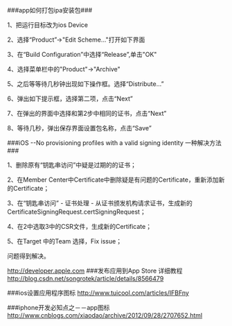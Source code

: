 ###app如何打包ipa安装包###

1、把运行目标改为ios Device

2、选择“Product”->"Edit Scheme..."打开如下界面

3、在“Build Configuration”中选择“Release”,单击"OK"

4、选择菜单栏中的"Product"->"Archive"

5、之后等等待几秒钟出现如下操作框。选择“Distribute...”

6、弹出如下提示框，选择第二项，点击“Next”

7、在弹出的界面中选择和第2步中相同的证书，点击“Next”

8、等待几秒，弹出保存界面设置包名称，点击“Save”




###iOS --﻿No provisioning profiles with a valid signing identity 一种解决方法###

1、删除原有“钥匙串访问”中疑是过期的的证书；

2、在Member Center中Certificate中删除疑是有问题的Certificate，重新添加新的Certificate；

3、在“钥匙串访问” - 证书处理 - 从证书颁发机构请求证书，生成新的CertificateSigningRequest.certSigningRequest；

4、在2中选取3中的CSR文件，生成新的Certificate；

5、在Target 中的Team 选择，Fix issue；

问题得到解决。

http://developer.apple.com
###发布应用到App Store 详细教程
http://blog.csdn.net/songrotek/article/details/8566479


###ios设置应用程序图标
http://www.tuicool.com/articles/IFBFny

###iphone开发必知点之－－app图标
http://www.cnblogs.com/xiaodao/archive/2012/09/28/2707652.html